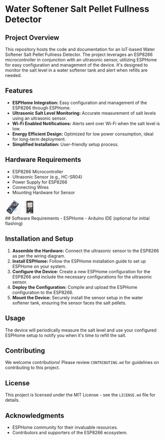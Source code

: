 # Water Softener Salt Pellet Fullness Detector

## Project Overview
This repository hosts the code and documentation for an IoT-based Water Softener Salt Pellet Fullness Detector. The project leverages an ESP8266 microcontroller in conjunction with an ultrasonic sensor, utilizing ESPHome for easy configuration and management of the device. It's designed to monitor the salt level in a water softener tank and alert when refills are needed.

## Features
- **ESPHome Integration:** Easy configuration and management of the ESP8266 through ESPHome.
- **Ultrasonic Salt Level Monitoring:** Accurate measurement of salt levels using an ultrasonic sensor.
- **Wi-Fi Enabled Notifications:** Alerts sent over Wi-Fi when the salt level is low.
- **Energy Efficient Design:** Optimized for low power consumption, ideal for long-term deployment.
- **Simplified Installation:** User-friendly setup process.

## Hardware Requirements
- ESP8266 Microcontroller
- Ultrasonic Sensor (e.g., HC-SR04)
- Power Supply for ESP8266
- Connecting Wires
- Mounting Hardware for Sensor
<div>
 <img src="/sonic.jpg" alt="Dial 1" title="Dial 1" width="10%"/>
 <img src="/esp.jpg" alt="Dial 1" title="Dial 1" width="10%"/>
</div>
## Software Requirements
- ESPHome
- Arduino IDE (optional for initial flashing)

## Installation and Setup
1. **Assemble the Hardware:** Connect the ultrasonic sensor to the ESP8266 as per the wiring diagram.
2. **Install ESPHome:** Follow the ESPHome installation guide to set up ESPHome on your system.
3. **Configure the Device:** Create a new ESPHome configuration for the ESP8266 and include the necessary configurations for the ultrasonic sensor.
4. **Deploy the Configuration:** Compile and upload the ESPHome configuration to the ESP8266.
5. **Mount the Device:** Securely install the sensor setup in the water softener tank, ensuring the sensor faces the salt pellets.

## Usage
The device will periodically measure the salt level and use your configured ESPHome setup to notify you when it's time to refill the salt.

## Contributing
We welcome contributions! Please review `CONTRIBUTING.md` for guidelines on contributing to this project.

## License
This project is licensed under the MIT License - see the `LICENSE.md` file for details.

## Acknowledgments
- ESPHome community for their invaluable resources.
- Contributors and supporters of the ESP8266 ecosystem.

